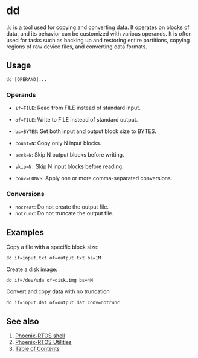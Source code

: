 # dd

`dd` is a tool used for copying and converting data. It operates on blocks of data, and its behavior can be customized
with various operands. It is often used for tasks such as backing up and restoring entire
partitions, copying regions of raw device files, and converting data formats.

## Usage

```console
dd [OPERAND]...
```

### Operands

- `if=FILE`: Read from FILE instead of standard input.

- `of=FILE`: Write to FILE instead of standard output.

- `bs=BYTES`: Set both input and output block size to BYTES.

- `count=N`: Copy only N input blocks.

- `seek=N`: Skip N output blocks before writing.

- `skip=N:` Skip N input blocks before reading.

- `conv=CONVS`: Apply one or more comma-separated conversions.

### Conversions

- `nocreat`: Do not create the output file.
- `notrunc`: Do not truncate the output file.

## Examples

Copy a file with a specific block size:

```console
dd if=input.txt of=output.txt bs=1M
```

Create a disk image:

```console
dd if=/dev/sda of=disk.img bs=4M
```

Convert and copy data with no truncation

```console
dd if=input.dat of=output.dat conv=notrunc
```

## See also

1. [Phoenix-RTOS shell](../psh.md)
2. [Phoenix-RTOS Utilities](../../utils.md)
3. [Table of Contents](../../../README.md)
